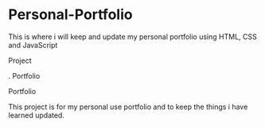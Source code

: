 # Personal-Portfolio
 This is where i will keep and update my personal portfolio using HTML, CSS and JavaScript
 
 Project

. Portfolio




Portfolio

This project is for my personal use portfolio and to keep the things i have learned updated.
